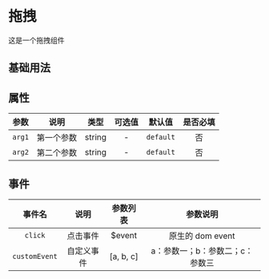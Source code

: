 <!-- 加载 demo 组件 start -->
<script setup>
import demo from './demo.vue'
import Preview from "@components/Preview/Preview.vue";
</script>
<!-- 加载 demo 组件 end -->

<!-- 正文开始 -->

# 拖拽

这是一个拖拽组件

## 基础用法
<Preview comp-name="Drag" demo-name="demo">
  <demo />
</Preview>

## 属性
参数 | 说明 | 类型 | 可选值 | 默认值 | 是否必填
:-: | :-: | :-: | :-: | :-: | :-:
`arg1` | 第一个参数 | string | - | `default` | 否 
`arg2` | 第二个参数 | string | - | `default` | 否

## 事件
事件名 | 说明 | 参数列表 | 参数说明
:-: | :-: | :-: | :-:
`click` | 点击事件 | $event | 原生的 dom event
`customEvent` | 自定义事件 | [a, b, c] | a：参数一；b：参数二；c：参数三
